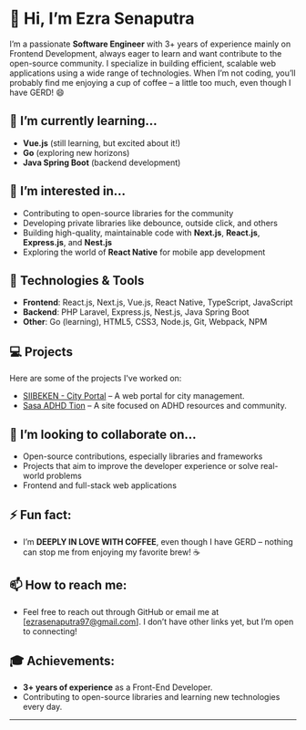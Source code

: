 # 👋 Hi, I’m Ezra Senaputra

I’m a passionate **Software Engineer** with 3+ years of experience mainly on Frontend Development, always eager to learn and want contribute to the open-source community. 
I specialize in building efficient, scalable web applications using a wide range of technologies. 
When I’m not coding, you’ll probably find me enjoying a cup of coffee – a little too much, even though I have GERD! 😄

## 🌱 I’m currently learning...
- **Vue.js** (still learning, but excited about it!)
- **Go** (exploring new horizons)
- **Java Spring Boot** (backend development)

## 👀 I’m interested in...
- Contributing to open-source libraries for the community
- Developing private libraries like debounce, outside click, and others
- Building high-quality, maintainable code with **Next.js**, **React.js**, **Express.js**, and **Nest.js**
- Exploring the world of **React Native** for mobile app development

## 🔧 Technologies & Tools
- **Frontend**: React.js, Next.js, Vue.js, React Native, TypeScript, JavaScript
- **Backend**: PHP Laravel, Express.js, Nest.js, Java Spring Boot
- **Other**: Go (learning), HTML5, CSS3, Node.js, Git, Webpack, NPM

## 💻 Projects
Here are some of the projects I've worked on:

- [SIIBEKEN - City Portal](https://siibeken.bekasikota.go.id/) – A web portal for city management.
- [Sasa ADHD Tion](https://sasaadhdtion.com/) – A site focused on ADHD resources and community.

## 💞️ I’m looking to collaborate on...
- Open-source contributions, especially libraries and frameworks
- Projects that aim to improve the developer experience or solve real-world problems
- Frontend and full-stack web applications

## ⚡ Fun fact: 
- I’m **DEEPLY IN LOVE WITH COFFEE**, even though I have GERD – nothing can stop me from enjoying my favorite brew! ☕️

## 📫 How to reach me:
- Feel free to reach out through GitHub or email me at [ezrasenaputra97@gmail.com]. I don’t have other links yet, but I’m open to connecting!

## 🎓 Achievements:
- **3+ years of experience** as a Front-End Developer.
- Contributing to open-source libraries and learning new technologies every day.

---

<!---
arcane-sn/arcane-sn is a ✨ special ✨ repository because its `README.md` (this file) appears on your GitHub profile.
You can click the Preview link to take a look at your changes.
--->
